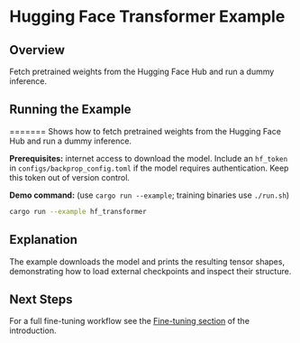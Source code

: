 # Hugging Face Transformer Example

## Overview

Fetch pretrained weights from the Hugging Face Hub and run a dummy inference.

## Running the Example
=======
Shows how to fetch pretrained weights from the Hugging Face Hub and run a
dummy inference.

**Prerequisites:** internet access to download the model. Include an
`hf_token` in `configs/backprop_config.toml` if the model requires authentication.
Keep this token out of version control.

**Demo command:** (use `cargo run --example`; training binaries use `./run.sh`)


```bash
cargo run --example hf_transformer
```

## Explanation

The example downloads the model and prints the resulting tensor shapes,
demonstrating how to load external checkpoints and inspect their structure.

## Next Steps

For a full fine-tuning workflow see the
[Fine-tuning section](../introduction.md#fine-tuning) of the introduction.
